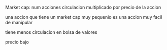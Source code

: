 Market cap: num acciones circulacion multiplicado por precio de la accion

una accion que tiene un market cap muy pequenio es una accion muy facil de manipular

tiene menos circulacion en bolsa de valores

precio bajo

